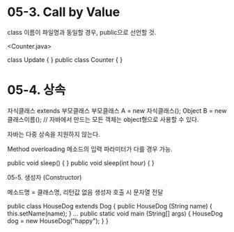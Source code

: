 # 05-3. Call by Value

class 이름이 파일명과 동일할 경우, public으로 선언할 것.

<Counter.java>

class Update {
}
public class Counter { 
}

# 05-4. 상속

자식클래스 extends 부모클래스
부모클래스 A = new 자식클래스();
Object B = new 클래스이름(); // 자바에서 만드는 모든 객체는 object형으로 사용할 수 있다.

자바는 다중 상속을 지원하지 않는다.

Method overloading
메소드의 입력 파라미터가 다를 경우 가능.

public void sleep() {
}
public void sleep(int hour) {
}

05-5. 생성자 (Constructor)

메소드명 = 클래스명, 리턴값 없음
생성자 호출 시 문자열 전달

public class HouseDog extends Dog {
  public HouseDog (String name) {
    this.setName(name);
  }
  ...
  public static void main (String[] args) {
    HouseDog dog = new HouseDog("happy");
  }
}
